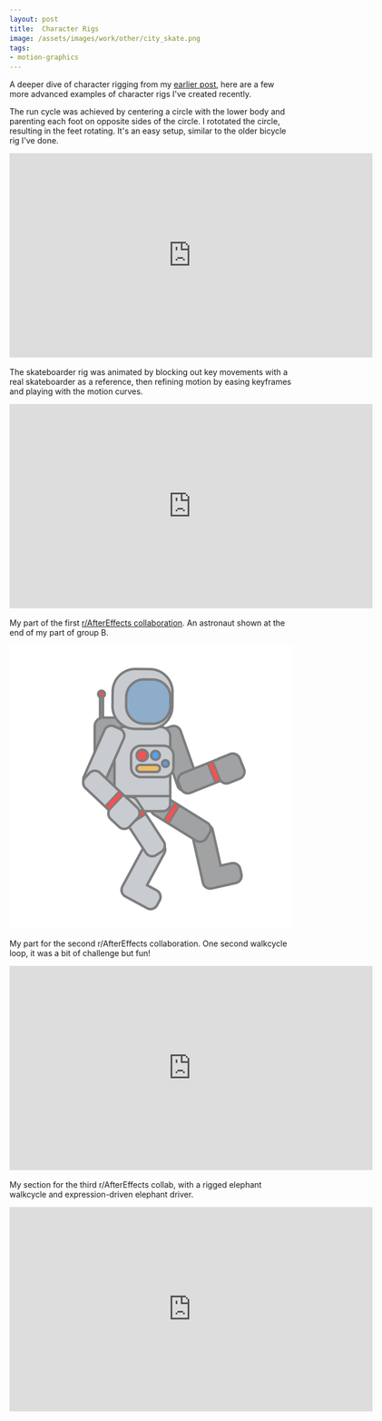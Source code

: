 ```yaml
---
layout: post
title:  Character Rigs
image: /assets/images/work/other/city_skate.png
tags:
- motion-graphics
---
```


A deeper dive of character rigging from my [earlier post](http://slykuiper.com/duik/), here are a few more advanced examples of character rigs I've created recently.

The run cycle was achieved by centering a circle with the lower body and parenting each foot on opposite sides of the circle. I rototated the circle, resulting in the feet rotating. It's an easy setup, similar to the older bicycle rig I've done.
<div class="vid" > <iframe width="640" height="360" src="https://player.vimeo.com/video/214892116" frameborder="0" allowfullscreen></iframe></div>

The skateboarder rig was animated by blocking out key movements with a real skateboarder as a reference, then refining motion by easing keyframes and playing with the motion curves.
<div class="vid" > <iframe width="640" height="360" src="https://player.vimeo.com/video/214891984" frameborder="0" allowfullscreen></iframe></div>

My part of the first [r/AfterEffects collaboration](http://slykuiper.com/motioncollab1/). An astronaut shown at the end of my part of group B.

<div class="gallery-box">
  <div class="gallery">
    <img src="/assets/images/work/other/astronaut.gif">
  </div>
</div>

My part for the second r/AfterEffects collaboration. One second walkcycle loop, it was a bit of challenge but fun!
<div class="vid" > <iframe width="640" height="360" src="https://player.vimeo.com/video/230082368" frameborder="0" allowfullscreen></iframe></div>

My section for the third r/AfterEffects collab, with a rigged elephant walkcycle and expression-driven elephant driver.
<div class="vid" > <iframe width="640" height="360" src="https://player.vimeo.com/video/245685879" frameborder="0" allowfullscreen></iframe></div>